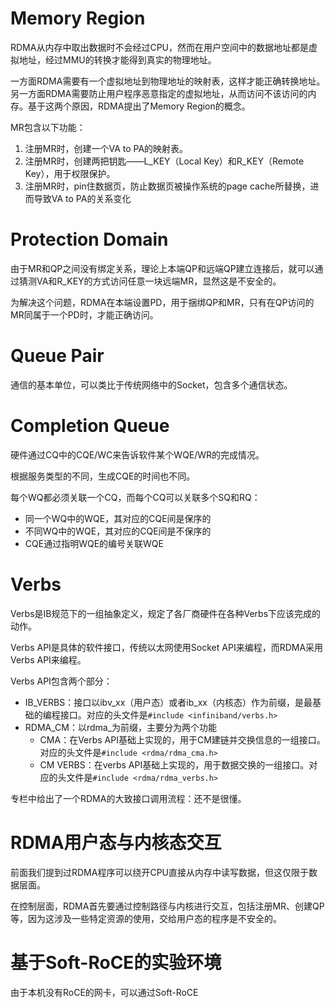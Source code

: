 # Memory Region
RDMA从内存中取出数据时不会经过CPU，然而在用户空间中的数据地址都是虚拟地址，经过MMU的转换才能得到真实的物理地址。

一方面RDMA需要有一个虚拟地址到物理地址的映射表，这样才能正确转换地址。另一方面RDMA需要防止用户程序恶意指定的虚拟地址，从而访问不该访问的内存。基于这两个原因，RDMA提出了Memory Region的概念。

MR包含以下功能：
1. 注册MR时，创建一个VA to PA的映射表。
2. 注册MR时，创建两把钥匙——L_KEY（Local Key）和R_KEY（Remote Key），用于权限保护。
3. 注册MR时，pin住数据页，防止数据页被操作系统的page cache所替换，进而导致VA to PA的关系变化

# Protection Domain
由于MR和QP之间没有绑定关系，理论上本端QP和远端QP建立连接后，就可以通过猜测VA和R_KEY的方式访问任意一块远端MR，显然这是不安全的。

为解决这个问题，RDMA在本端设置PD，用于捆绑QP和MR，只有在QP访问的MR同属于一个PD时，才能正确访问。

# Queue Pair
通信的基本单位，可以类比于传统网络中的Socket，包含多个通信状态。

# Completion Queue
硬件通过CQ中的CQE/WC来告诉软件某个WQE/WR的完成情况。

根据服务类型的不同，生成CQE的时间也不同。

每个WQ都必须关联一个CQ，而每个CQ可以关联多个SQ和RQ：
- 同一个WQ中的WQE，其对应的CQE间是保序的
- 不同WQ中的WQE，其对应的CQE间是不保序的
- CQE通过指明WQE的编号关联WQE

# Verbs
Verbs是IB规范下的一组抽象定义，规定了各厂商硬件在各种Verbs下应该完成的动作。

Verbs API是具体的软件接口，传统以太网使用Socket API来编程，而RDMA采用Verbs API来编程。

Verbs API包含两个部分：
- IB_VERBS：接口以ibv_xx（用户态）或者ib_xx（内核态）作为前缀，是最基础的编程接口。对应的头文件是`#include <infiniband/verbs.h>`
- RDMA_CM：以rdma_为前缀，主要分为两个功能
	- CMA：在Verbs API基础上实现的，用于CM建链并交换信息的一组接口。对应的头文件是`#include <rdma/rdma_cma.h> `
	- CM VERBS：在verbs API基础上实现的，用于数据交换的一组接口。对应的头文件是`#include <rdma/rdma_verbs.h>  `

专栏中给出了一个RDMA的大致接口调用流程：还不是很懂。

# RDMA用户态与内核态交互
前面我们提到过RDMA程序可以绕开CPU直接从内存中读写数据，但这仅限于数据层面。

在控制层面，RDMA首先要通过控制路径与内核进行交互，包括注册MR、创建QP等，因为这涉及一些特定资源的使用，交给用户态的程序是不安全的。

# 基于Soft-RoCE的实验环境
由于本机没有RoCE的网卡，可以通过Soft-RoCE